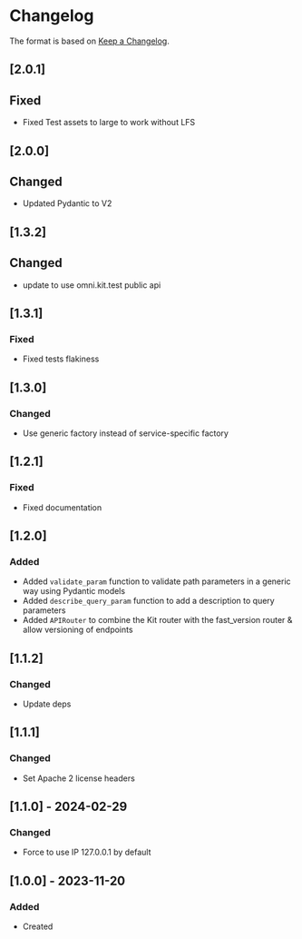 # Changelog
The format is based on [Keep a Changelog](https://keepachangelog.com/en/1.0.0/).

## [2.0.1]
## Fixed
- Fixed Test assets to large to work without LFS

## [2.0.0]
## Changed
- Updated Pydantic to V2

## [1.3.2]
## Changed
- update to use omni.kit.test public api

## [1.3.1]
### Fixed
- Fixed tests flakiness

## [1.3.0]
### Changed
- Use generic factory instead of service-specific factory

## [1.2.1]
### Fixed
- Fixed documentation

## [1.2.0]
### Added
- Added `validate_param` function to validate path parameters in a generic way using Pydantic models
- Added `describe_query_param` function to add a description to query parameters
- Added `APIRouter` to combine the Kit router with the fast_version router & allow versioning of endpoints

## [1.1.2]
### Changed
- Update deps

## [1.1.1]
### Changed
- Set Apache 2 license headers

## [1.1.0] - 2024-02-29
### Changed
- Force to use IP 127.0.0.1 by default

## [1.0.0] - 2023-11-20
### Added
- Created
